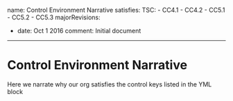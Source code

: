 name: Control Environment Narrative
satisfies:
  TSC:
    - CC4.1
    - CC4.2
    - CC5.1
    - CC5.2
    - CC5.3
majorRevisions:
  - date: Oct 1 2016
    comment: Initial document
---

# Control Environment Narrative

Here we narrate why our org satisfies the control keys listed in the YML block